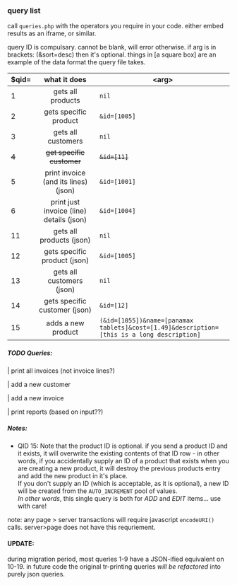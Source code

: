 ### query list ###

call `queries.php` with the operators you require in your code. either embed results as an iframe, or similar.


query ID is compulsary. cannot be blank, will error otherwise.
if arg is in brackets: (&sort=desc) then it's optional.
things in [a square box] are an example of the data format the query file takes.


$qid= | what it does | \<arg\> |
--- | :---: | --- 
1 | gets all products | `nil`
2 | gets specific product | `&id=[1005]`
3 | gets all customers | `nil`
~~4~~ | ~~get specific customer~~ | ~~`&id=[11]`~~
5 | print invoice (and its lines) (json) | `&id=[1001]`
6 | print just invoice (line) details (json) | `&id=[1004]`
11 | gets all products (json) | `nil`
12 | gets specific product (json) | `&id=[1005]`
13 | gets all customers (json) | `nil`
14 | gets specific customer (json) | `&id=[12]`
15 | adds a new product | `(&id=[1055])&name=[panamax tablets]&cost=[1.49]&description=[this is a long description]`

##### TODO Queries: #####
 | print all invoices (not invoice lines?) 
 
 | add a new customer
 
 | add a new invoice
 
 | print reports (based on input??)

##### Notes: #####

- QID 15: Note that the product ID is optional. if you send a product ID and it exists, it will overwrite the existing contents of that ID row - in other words, if you accidentally supply an ID of a product that exists when you are creating a new product, it will destroy the previous products entry and add the new product in it's place.  
If you don't supply an ID (which is acceptable, as it is optional), a new ID will be created from the `AUTO_INCREMENT` pool of values.  
_In other words_, this single query is both for *ADD* and *EDIT* items... use with care!

note: any page > server transactions will require javascript `encodeURI()` calls. server>page does not have this requriement.

#### UPDATE: ####

during migration period, most queries 1-9 have a JSON-ified equivalent on 10-19. in future code the original tr-printing queries _will be refactored_ into purely json queries.
